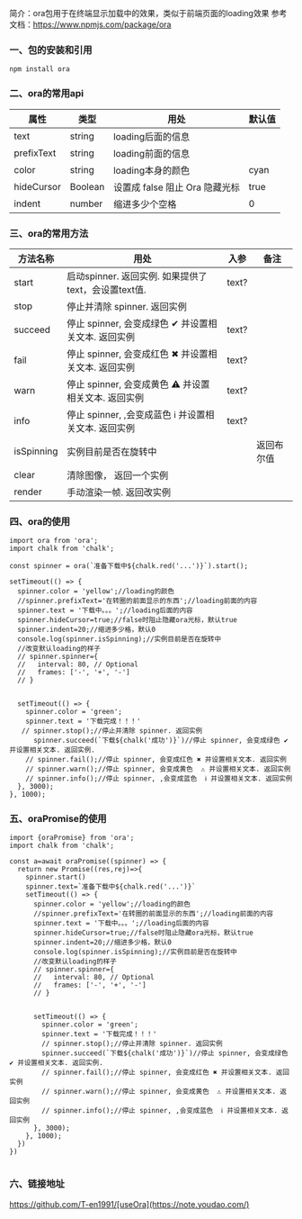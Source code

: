 简介：ora包用于在终端显示加载中的效果，类似于前端页面的loading效果
参考文档：https://www.npmjs.com/package/ora

### 一、包的安装和引用

```
npm install ora
```

### 二、ora的常用api


| 属性 | 类型 | 用处 | 默认值 |
| --- | --- | --- | --- |
| text | string | loading后面的信息 |  |
| prefixText | string | loading前面的信息 |  |
| color | string | loading本身的颜色 | cyan |
| hideCursor | Boolean | 设置成 false 阻止 Ora 隐藏光标 | true |
| indent | number | 缩进多少个空格 | 0 |

### 三、ora的常用方法

| 方法名称 | 用处 | 入参 | 备注 |
| --- | --- | --- | --- |
| start | 启动spinner. 返回实例. 如果提供了text，会设置text值. | text? |  |
| stop | 停止并清除 spinner. 返回实例 |  |  |
| succeed | 停止 spinner, 会变成绿色 ✔ 并设置相关文本. 返回实例 | text? |  |
| fail | 停止 spinner, 会变成红色 ✖ 并设置相关文本. 返回实例 | text? |  |
| warn | 停止 spinner, 会变成黄色  ⚠ 并设置相关文本. 返回实例 | text? |  |
| info | 停止 spinner, ,会变成蓝色  ℹ 并设置相关文本. 返回实例 | text? |  |
| isSpinning | 实例目前是否在旋转中 |  | 返回布尔值 |
| clear | 清除图像， 返回一个实例 |  |  |
| render | 手动渲染一帧. 返回改实例 |  |  |




### 四、ora的使用


```
import ora from 'ora';
import chalk from 'chalk';

const spinner = ora(`准备下载中${chalk.red('...')}`).start();

setTimeout(() => {
  spinner.color = 'yellow';//loading的颜色
  //spinner.prefixText='在转圈的前面显示的东西';//loading前面的内容
  spinner.text = '下载中。。。';//loading后面的内容
  spinner.hideCursor=true;//false时阻止隐藏ora光标，默认true
  spinner.indent=20;//缩进多少格，默认0
  console.log(spinner.isSpinning);//实例目前是否在旋转中
  //改变默认loading的样子
  // spinner.spinner={
  //   interval: 80, // Optional
  //   frames: ['-', '+', '-']
  // }


  setTimeout(() => {
    spinner.color = 'green';
    spinner.text = '下载完成！！！'
   // spinner.stop();//停止并清除 spinner. 返回实例
      spinner.succeed(`下载${chalk('成功')}`)//停止 spinner, 会变成绿色 ✔ 并设置相关文本. 返回实例.
    // spinner.fail();//停止 spinner, 会变成红色 ✖ 并设置相关文本. 返回实例
    // spinner.warn();//停止 spinner, 会变成黄色  ⚠ 并设置相关文本. 返回实例
    // spinner.info();//停止 spinner, ,会变成蓝色  ℹ 并设置相关文本. 返回实例
  }, 3000);
}, 1000);

```
### 五、oraPromise的使用

```
import {oraPromise} from 'ora';
import chalk from 'chalk';

const a=await oraPromise((spinner) => {
  return new Promise((res,rej)=>{
    spinner.start()
    spinner.text=`准备下载中${chalk.red('...')}`
    setTimeout(() => {
      spinner.color = 'yellow';//loading的颜色
      //spinner.prefixText='在转圈的前面显示的东西';//loading前面的内容
      spinner.text = '下载中。。。';//loading后面的内容
      spinner.hideCursor=true;//false时阻止隐藏ora光标，默认true
      spinner.indent=20;//缩进多少格，默认0
      console.log(spinner.isSpinning);//实例目前是否在旋转中
      //改变默认loading的样子
      // spinner.spinner={
      //   interval: 80, // Optional
      //   frames: ['-', '+', '-']
      // }


      setTimeout(() => {
        spinner.color = 'green';
        spinner.text = '下载完成！！！'
        // spinner.stop();//停止并清除 spinner. 返回实例
        spinner.succeed(`下载${chalk('成功')}`)//停止 spinner, 会变成绿色 ✔ 并设置相关文本. 返回实例.
        // spinner.fail();//停止 spinner, 会变成红色 ✖ 并设置相关文本. 返回实例
        // spinner.warn();//停止 spinner, 会变成黄色  ⚠ 并设置相关文本. 返回实例
        // spinner.info();//停止 spinner, ,会变成蓝色  ℹ 并设置相关文本. 返回实例
      }, 3000);
    }, 1000);
  })
})


```
### 六、链接地址
https://github.com/T-en1991/[useOra](https://note.youdao.com/)
